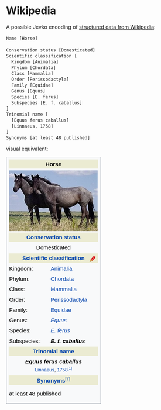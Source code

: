 # Wikipedia

A possible Jevko encoding of [structured data from Wikipedia](https://en.wikipedia.org/wiki/Horse):

```
Name [Horse]

Conservation status [Domesticated]
Scientific classification [
  Kingdom [Animalia]
  Phylum [Chordata]
  Class [Mammalia]
  Order [Perissodactyla]
  Family [Equidae]
  Genus [Equus]
  Species [E. ferus]
  Subspecies [E. f. caballus]
]
Trinomial name [
  [Equus ferus caballus]
  [Linnaeus, 1758]
] 
Synonyms [at least 48 published]
```

visual equivalent:

![Wikipedia data on the horse species](https://raw.githubusercontent.com/jevko/writing/main/img/2022-01-24-horse.png)